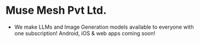 # Muse Mesh Pvt Ltd.
- We make LLMs and Image Generation models available
  to everyone with one subscription! Android, iOS &
  web apps coming soon! 

